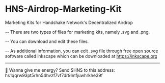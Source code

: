 # HNS-Airdrop-Marketing-Kit
Marketing Kits for Handshake Network's Decentralized Airdrop

-- There are two types of files for marketing kits, namely .svg and .png.

-- You can download and edit these files.

-- As additional information, you can edit .svg file through free open source software called inkscape which can be downloaded at https://inkscape.org

*********************************************************************************************

🔋 Wanna give me energy? Send $HNS to this address: hs1qqrw93pt5rhn54hvzf7vf7dr9lmfjuwhrkhe39f 
